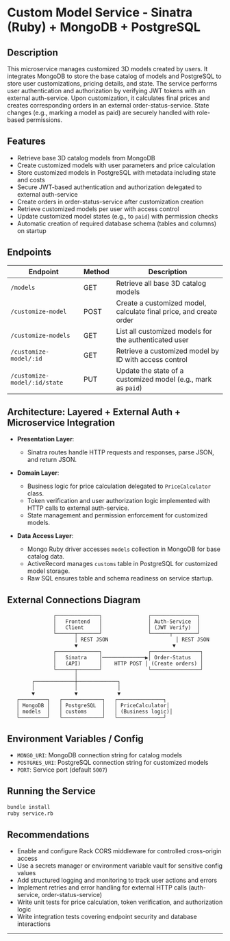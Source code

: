 # Custom Model Service - Sinatra (Ruby) + MongoDB + PostgreSQL  
  
 ## Description  
 This microservice manages customized 3D models created by users. It integrates MongoDB to store the base catalog of models and PostgreSQL to store user customizations, pricing details, and state. The service performs user authentication and authorization by verifying JWT tokens with an external auth-service. Upon customization, it calculates final prices and creates corresponding orders in an external order-status-service. State changes (e.g., marking a model as paid) are securely handled with role-based permissions.  
  
 ## Features  
 - Retrieve base 3D catalog models from MongoDB  
 - Create customized models with user parameters and price calculation  
 - Store customized models in PostgreSQL with metadata including state and costs  
 - Secure JWT-based authentication and authorization delegated to external auth-service  
 - Create orders in order-status-service after customization creation  
 - Retrieve customized models per user with access control  
 - Update customized model states (e.g., to `paid`) with permission checks  
 - Automatic creation of required database schema (tables and columns) on startup  
  
 ## Endpoints  
  
 | Endpoint                     | Method | Description                                                        |  
 |------------------------------|--------|--------------------------------------------------------------------|  
 | `/models`                    | GET    | Retrieve all base 3D catalog models                                |  
 | `/customize-model`           | POST   | Create a customized model, calculate final price, and create order|  
 | `/customize-models`          | GET    | List all customized models for the authenticated user             |  
 | `/customize-model/:id`       | GET    | Retrieve a customized model by ID with access control             |  
 | `/customize-model/:id/state` | PUT    | Update the state of a customized model (e.g., mark as `paid`)     |  
  
 ## Architecture: Layered + External Auth + Microservice Integration  
  
 - **Presentation Layer**:  
   - Sinatra routes handle HTTP requests and responses, parse JSON, and return JSON.  
  
 - **Domain Layer**:  
   - Business logic for price calculation delegated to `PriceCalculator` class.  
   - Token verification and user authorization logic implemented with HTTP calls to external auth-service.  
   - State management and permission enforcement for customized models.  
  
 - **Data Access Layer**:  
   - Mongo Ruby driver accesses `models` collection in MongoDB for base catalog data.  
   - ActiveRecord manages `customs` table in PostgreSQL for customized model storage.  
   - Raw SQL ensures table and schema readiness on service startup.  
  
 ## External Connections Diagram  
  
 ```  
                ┌──────────────┐               ┌───────────────┐  
                │   Frontend   │               │ Auth-Service  │  
                │   Client     │               │ (JWT Verify)  │  
                └──────┬───────┘               └──────┬────────┘  
                       │ REST JSON                      │ REST JSON  
                       ▼                               ▼  
                ┌──────────────┐               ┌────────────────┐  
                │   Sinatra    │──────────────▶│ Order-Status   │  
                │   (API)      │    HTTP POST │ (Create orders) │  
                └──────┬───────┘               └────────────────┘  
                       │  
         ┌─────────────┼─────────────┐  
         │             │             │  
         ▼             ▼             ▼  
    ┌─────────┐   ┌─────────────┐   ┌───────────────┐  
    │ MongoDB │   │ PostgreSQL  │   │ PriceCalculator│  
    │ models  │   │ customs     │   │ (Business logic)│  
    └─────────┘   └─────────────┘   └───────────────┘  
 ```  
  
 ## Environment Variables / Config  
  
 - `MONGO_URI`: MongoDB connection string for catalog models  
 - `POSTGRES_URI`: PostgreSQL connection string for customized models  
 - `PORT`: Service port (default `5007`)  
  
 ## Running the Service  
  
 ```bash  
 bundle install  
 ruby service.rb  
 ```  
  
 ## Recommendations  
 - Enable and configure Rack CORS middleware for controlled cross-origin access  
 - Use a secrets manager or environment variable vault for sensitive config values  
 - Add structured logging and monitoring to track user actions and errors  
 - Implement retries and error handling for external HTTP calls (auth-service, order-status-service)  
 - Write unit tests for price calculation, token verification, and authorization logic  
 - Write integration tests covering endpoint security and database interactions  
  
 ---  